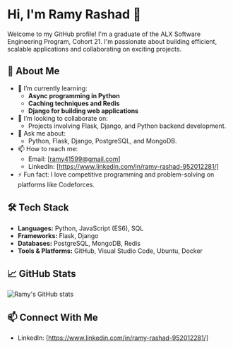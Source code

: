 # Hi, I'm Ramy Rashad 👋

Welcome to my GitHub profile! I'm a graduate of the ALX Software Engineering Program, Cohort 21. I'm passionate about building efficient, scalable applications and collaborating on exciting projects.

## 🚀 About Me

- 🌱 I’m currently learning:
  - **Async programming in Python**  
  - **Caching techniques and Redis**  
  - **Django for building web applications**
- 👯 I’m looking to collaborate on:
  - Projects involving Flask, Django, and Python backend development.
- 💬 Ask me about:
  - Python, Flask, Django, PostgreSQL, and MongoDB.
- 📫 How to reach me:
  - Email: [ramy41599@gmail.com]
  - LinkedIn: [https://www.linkedin.com/in/ramy-rashad-952012281/]
- ⚡ Fun fact: I love competitive programming and problem-solving on platforms like Codeforces.

## 🛠 Tech Stack

- **Languages:** Python, JavaScript (ES6), SQL
- **Frameworks:** Flask, Django
- **Databases:** PostgreSQL, MongoDB, Redis
- **Tools & Platforms:** GitHub, Visual Studio Code, Ubuntu, Docker

## 📈 GitHub Stats

![Ramy's GitHub stats](https://github-readme-stats.vercel.app/api?username=Ramyrashad127&show_icons=true&theme=radical)

## 📫 Connect With Me

- LinkedIn: [https://www.linkedin.com/in/ramy-rashad-952012281/]
